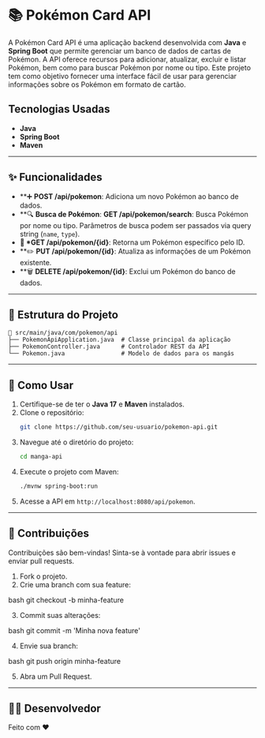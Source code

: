 # 📚 Pokémon Card API

A Pokémon Card API é uma aplicação backend desenvolvida com **Java** e **Spring Boot** que permite gerenciar um banco de dados de cartas de Pokémon. A API oferece recursos para adicionar, atualizar, excluir e listar Pokémon, bem como para buscar Pokémon por nome ou tipo. Este projeto tem como objetivo fornecer uma interface fácil de usar para gerenciar informações sobre os Pokémon em formato de cartão.


## Tecnologias Usadas

- **Java** 
- **Spring Boot**
- **Maven**

---

## ✨ Funcionalidades 

- **➕ **POST /api/pokemon**: Adiciona um novo Pokémon ao banco de dados.
- **🔍 **Busca de Pokémon**: **GET /api/pokemon/search**: Busca Pokémon por nome ou tipo. Parâmetros de busca podem ser passados via query string (`name`, `type`).
- **📜 *GET /api/pokemon/{id}**: Retorna um Pokémon específico pelo ID.
- **✏️ **PUT /api/pokemon/{id}**: Atualiza as informações de um Pokémon existente.
- **🗑️ **DELETE /api/pokemon/{id}**: Exclui um Pokémon do banco de dados.
 
---

## 📂 Estrutura do Projeto

```
📂 src/main/java/com/pokemon/api
├── PokemonApiApplication.java  # Classe principal da aplicação
├── PokemonController.java      # Controlador REST da API
└── Pokemon.java                # Modelo de dados para os mangás
```

---

## 🚀 Como Usar

1. Certifique-se de ter o **Java 17** e **Maven** instalados.
2. Clone o repositório:
   ```bash
   git clone https://github.com/seu-usuario/pokemon-api.git
   ```
3. Navegue até o diretório do projeto:
   ```bash
   cd manga-api
   ```
4. Execute o projeto com Maven:
   ```bash
   ./mvnw spring-boot:run
   ```
5. Acesse a API em `http://localhost:8080/api/pokemon`.

---

## 🤝 Contribuições

Contribuições são bem-vindas! Sinta-se à vontade para abrir issues e enviar pull requests.

1. Fork o projeto.
2. Crie uma branch com sua feature:
   
bash
   git checkout -b minha-feature

3. Commit suas alterações:
   
bash
   git commit -m 'Minha nova feature'

4. Envie sua branch:
   
bash
   git push origin minha-feature

5. Abra um Pull Request.

---

## 🧑‍💻 Desenvolvedor

Feito com ❤️
